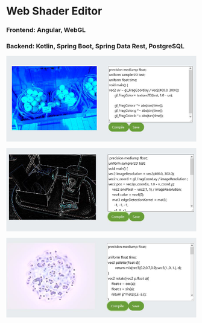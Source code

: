 # Web Shader Editor

  ### Frontend: Angular, WebGL
  
  ### Backend: Kotlin, Spring Boot, Spring Data Rest, PostgreSQL

![me](content/img.png)

![me](content/img_1.png)

![me](content/img_2.png)
